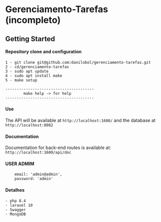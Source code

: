# Gerenciamento-Tarefas (incompleto)

## Getting Started

#### Repository clone and configuration
    1 - git clone git@github.com:danilobol/gerenciamento-tarefas.git
    2 - cd/gerenciamento-tarefas
    3 - sudo apt update
    4 - sudo apt install make
    5 - make setup
```
---------------------------------------
        make help -> for help
---------------------------------------

```
#### Use

The API will be available at `http://localhost:1600/` and the database at `http://localhost:8082`

#### Documentation

Documentation for back-end routes is available at: `http://localhost:1600/api/doc`

#### USER ADMIM
```
    email: 'admin@admin',
    password: 'admin'
```

#### Detalhes

    - php 8.4
    - laravel 10
    - Swagger
    - MongoDB
